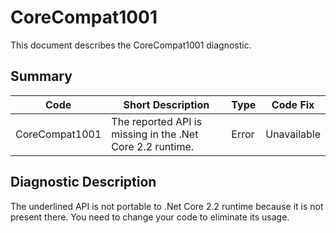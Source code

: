 # CoreCompat1001
This document describes the CoreCompat1001 diagnostic.

## Summary

| Code   | Short Description                                                                        | Type  | Code Fix  | 
| ------ | ---------------------------------------------------------------------------------------- | ----- | --------- | 
| CoreCompat1001 | The reported API is missing in the .Net Core 2.2 runtime. | Error | Unavailable |

## Diagnostic Description

The underlined API is not portable to .Net Core 2.2 runtime because it is not present there. You need to change your code to eliminate its usage.
